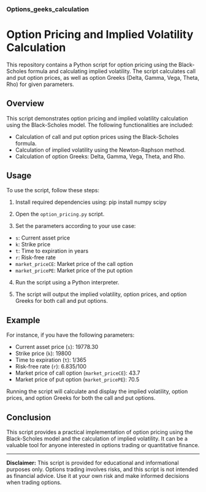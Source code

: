 ### Options_geeks_calculation
# Option Pricing and Implied Volatility Calculation

This repository contains a Python script for option pricing using the Black-Scholes formula and calculating implied volatility. The script calculates call and put option prices, as well as option Greeks (Delta, Gamma, Vega, Theta, Rho) for given parameters.

## Overview

This script demonstrates option pricing and implied volatility calculation using the Black-Scholes model. The following functionalities are included:

- Calculation of call and put option prices using the Black-Scholes formula.
- Calculation of implied volatility using the Newton-Raphson method.
- Calculation of option Greeks: Delta, Gamma, Vega, Theta, and Rho.

## Usage

To use the script, follow these steps:

1. Install required dependencies using:
   pip install numpy scipy


2. Open the `option_pricing.py` script.

3. Set the parameters according to your use case:
- `s`: Current asset price
- `k`: Strike price
- `t`: Time to expiration in years
- `r`: Risk-free rate
- `market_priceCE`: Market price of the call option
- `market_pricePE`: Market price of the put option

4. Run the script using a Python interpreter.

5. The script will output the implied volatility, option prices, and option Greeks for both call and put options.

## Example

For instance, if you have the following parameters:

- Current asset price (`s`): 19778.30
- Strike price (`k`): 19800
- Time to expiration (`t`): 1/365
- Risk-free rate (`r`): 6.835/100
- Market price of call option (`market_priceCE`): 43.7
- Market price of put option (`market_pricePE`): 70.5

Running the script will calculate and display the implied volatility, option prices, and option Greeks for both the call and put options.

## Conclusion

This script provides a practical implementation of option pricing using the Black-Scholes model and the calculation of implied volatility. It can be a valuable tool for anyone interested in options trading or quantitative finance.

---

**Disclaimer:** This script is provided for educational and informational purposes only. Options trading involves risks, and this script is not intended as financial advice. Use it at your own risk and make informed decisions when trading options.

